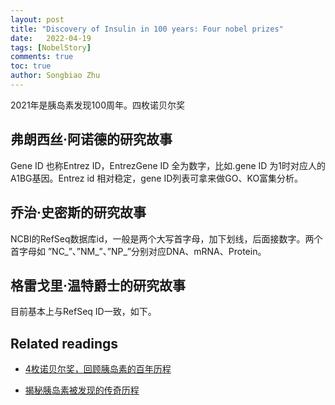 ```yaml
---
layout: post
title: "Discovery of Insulin in 100 years: Four nobel prizes"
date:   2022-04-19
tags: [NobelStory]
comments: true
toc: true
author: Songbiao Zhu
---
```


2021年是胰岛素发现100周年。四枚诺贝尔奖

<!-- more -->

## 弗朗西丝·阿诺德的研究故事

Gene ID 也称Entrez ID，EntrezGene ID 全为数字，比如.gene ID 为1时对应人的A1BG基因。Entrez id 相对稳定，gene ID列表可拿来做GO、KO富集分析。

## 乔治·史密斯的研究故事

NCBI的RefSeq数据库id，一般是两个大写首字母，加下划线，后面接数字。两个首字母如 ”NC_”、”NM_”、”NP_”分别对应DNA、mRNA、Protein。

## 格雷戈里·温特爵士的研究故事

目前基本上与RefSeq ID一致，如下。

## Related readings

* [4枚诺贝尔奖，回顾胰岛素的百年历程](https://new.qq.com/omn/20210810/20210810A096RU00.html)

* [揭秘胰岛素被发现的传奇历程](https://health.huanqiu.com/article/9CaKrnJRdz2)